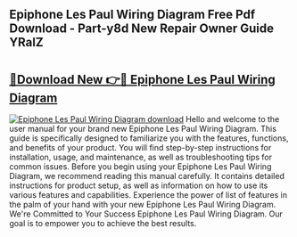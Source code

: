 ## Epiphone Les Paul Wiring Diagram Free Pdf Download - Part-y8d New Repair Owner Guide YRalZ

# <h2><a href="http://dfs8edj.blite.top/?on=Epiphone+Les+Paul+Wiring+Diagram">🔗Download New 👉🔴 Epiphone Les Paul Wiring Diagram</a></h2>

[![Epiphone Les Paul Wiring Diagram download](https://i.imgur.com/lujVjoI.png)](http://dfs8edj.blite.top/?on=Epiphone+Les+Paul+Wiring+Diagram)
Hello and welcome to the user manual for your brand new Epiphone Les Paul Wiring Diagram. This guide is specifically designed to familiarize you with the features, functions, and benefits of your product. You will find step-by-step instructions for installation, usage, and maintenance, as well as troubleshooting tips for common issues. Before you begin using your Epiphone Les Paul Wiring Diagram, we recommend reading this manual carefully. It contains detailed instructions for product setup, as well as information on how to use its various features and capabilities. Experience the power of list of features in the palm of your hand with your new Epiphone Les Paul Wiring Diagram. We're Committed to Your Success Epiphone Les Paul Wiring Diagram. Our goal is to empower you to achieve the best results.
